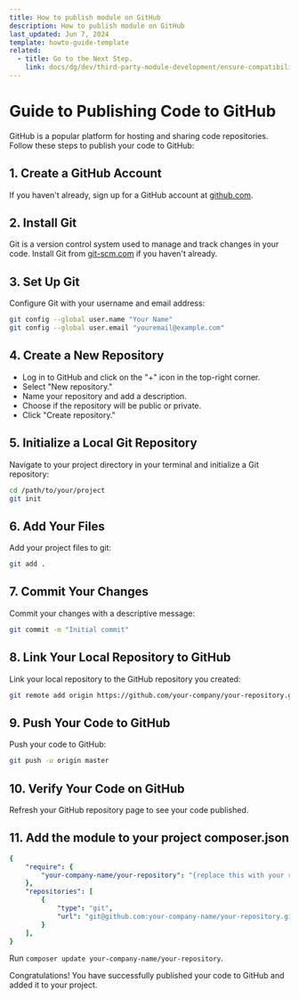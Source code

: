 ```yaml
---
title: How to publish module on GitHub
description: How to publish module on GitHub
last_updated: Jun 7, 2024
template: howto-guide-template
related:
  - title: Go to the Next Step.
    link: docs/dg/dev/third-party-module-development/ensure-compatibility.html
---
```


# Guide to Publishing Code to GitHub

GitHub is a popular platform for hosting and sharing code repositories. Follow these steps to publish your code to GitHub:

## 1. Create a GitHub Account

If you haven't already, sign up for a GitHub account at [github.com](https://github.com/).

## 2. Install Git

Git is a version control system used to manage and track changes in your code. Install Git from [git-scm.com](https://git-scm.com/) if you haven't already.

## 3. Set Up Git

Configure Git with your username and email address:

```bash
git config --global user.name "Your Name"
git config --global user.email "youremail@example.com"
```

## 4. Create a New Repository

- Log in to GitHub and click on the "+" icon in the top-right corner.
- Select "New repository."
- Name your repository and add a description.
- Choose if the repository will be public or private.
- Click "Create repository."

## 5. Initialize a Local Git Repository

Navigate to your project directory in your terminal and initialize a Git repository:

```bash
cd /path/to/your/project
git init
```

## 6. Add Your Files

Add your project files to git:

```bash
git add .
```

## 7. Commit Your Changes

Commit your changes with a descriptive message:

```bash
git commit -m "Initial commit"
```

## 8. Link Your Local Repository to GitHub

Link your local repository to the GitHub repository you created:

```bash
git remote add origin https://github.com/your-company/your-repository.git
```

## 9. Push Your Code to GitHub

Push your code to GitHub:

```bash
git push -u origin master
```

## 10. Verify Your Code on GitHub

Refresh your GitHub repository page to see your code published.

## 11. Add the module to your project composer.json

```yaml
{
    "require": {
        "your-company-name/your-repository": "{replace this with your repo latest release version}"
    },
    "repositories": [
        {
            "type": "git",
            "url": "git@github.com:your-company-name/your-repository.git"
        }
    ],
}
```

Run `composer update your-company-name/your-repository`.

Congratulations! You have successfully published your code to GitHub and added it to your project.